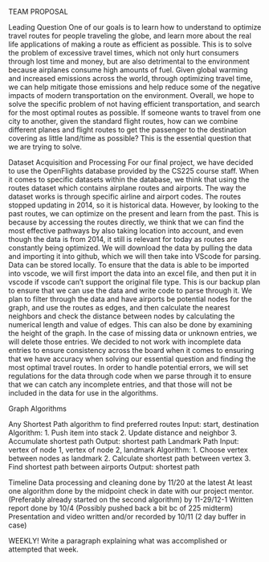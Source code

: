 TEAM PROPOSAL


Leading Question 
One of our goals is to learn how to understand to optimize travel routes for people traveling the globe, and learn more about the real life applications of making a route as efficient as possible. This is to solve the problem of excessive travel times, which not only hurt consumers through lost time and money, but are also detrimental to the environment because airplanes consume high amounts of fuel. Given global warming and increased emissions across the world, through optimizing travel time, we can help mitigate those emissions and help reduce some of the negative impacts of modern transportation on the environment. Overall, we hope to solve the specific problem of not having efficient transportation, and search for the most optimal routes as possible. If someone wants to travel from one city to another, given the standard flight routes, how can we combine different planes and flight routes to get the passenger to the destination covering as little land/time as possible? This is the essential question that we are trying to solve. 

Dataset Acquisition and Processing 
For our final project, we have decided to use the OpenFlights database provided by the CS225 course staff. When it comes to specific datasets within the database, we think that using the routes dataset which contains airplane routes and airports. The way the dataset works is through specific airline and airport codes. The routes stopped updating in 2014, so it is historical data. However, by looking to the past routes, we can optimize on the present and learn from the past. This is because by accessing the routes directly, we think that we can find the most effective pathways by also taking location into account, and even though the data is from 2014, it still is relevant for today as routes are constantly being optimized. We will download the data by pulling the data and importing it into github, which we will then take into VScode for parsing. Data can be stored locally. To ensure that the data is able to be imported into vscode, we will first import the data into an excel file, and then put it in vscode if vscode can’t support the original file type. This is our backup plan to ensure that we can use the data and write code to parse through it. We plan to filter through the data and have airports be potential nodes for the graph, and use the routes as edges, and then calculate the nearest neighbors and check the distance between nodes by calculating the numerical length and value of edges. This can also be done by examining the height of the graph. In the case of missing data or unknown entries, we will delete those entries. We decided to not work with incomplete data entries to ensure consistency across the board when it comes to ensuring that we have accuracy when solving our essential question and finding the most optimal travel routes. In order to handle potential errors, we will set regulations for the data through code when we parse through it to ensure that we can catch any incomplete entries, and that those will not be included in the data for use in the algorithms.  

Graph Algorithms 


Any Shortest Path algorithm to find preferred routes
Input: start, destination
Algorithm: 
               1. Push item into stack
               2. Update distance and neighbor
               3. Accumulate shortest path
Output: shortest path
Landmark Path
Input: vertex of node 1, vertex of node 2, landmark
Algorithm:
               1. Choose vertex between nodes as landmark
               2. Calculate shortest path between vertex
               3. Find shortest path between airports
Output: shortest path

Timeline 
Data processing and cleaning done by 11/20 at the latest
At least one algorithm done by the midpoint check in date with our project mentor. (Preferably already started on the second algorithm) by 11-29/12-1
Written report done by 10/4 (Possibly pushed back a bit bc of 225 midterm) 
Presentation and video written and/or recorded by 10/11 (2 day buffer in case) 

WEEKLY!  Write a paragraph explaining what was accomplished or attempted that week. 


